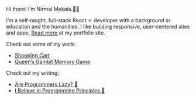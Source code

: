 Hi there! I’m Nirmal Mekala.👋🏾

I’m a self-taught, full-stack React ⚛️ developer with a background in education and the humanities. I like building responsive, user-centered sites and apps. [Read more](https://www.meka.la) at my portfolio site.

Check out some of my work:

* [Shopping Cart](https://ndmekala.github.io/shopping-cart-2)
* [Queen’s Gambit Memory Game](https://ndmekala.github.io/memory)

Check out my writing:

* [Are Programmers Lazy? 🧐](https://www.meka.la/garden/are-programmers-lazy)
* [I Believe in Programming Principles 🧠](https://www.meka.la/garden/programming-principles-language-skills)
